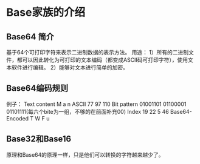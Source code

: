 # Base家族的介绍

## Base64 简介

基于64个可打印字符来表示二进制数据的表示方法。
用途：
1）所有的二进制文件，都可以因此转化为可打印的文本编码（都变成ASCII码可打印字符），使用文本软件进行编辑。
2）能够对文本进行简单的加密。

## Base64编码规则

例子：
Text content      M          a           n
ASCII             77         97          110
Bit pattern     01001101     01100001    01101111(每六个bite为一组，不够的在前面补充00)
Index            19       22          5        46
Base64-Encoded   T        W           F         u

## Base32和Base16

原理和Base64的原理一样，只是他们可以转换的字符越来越少了。